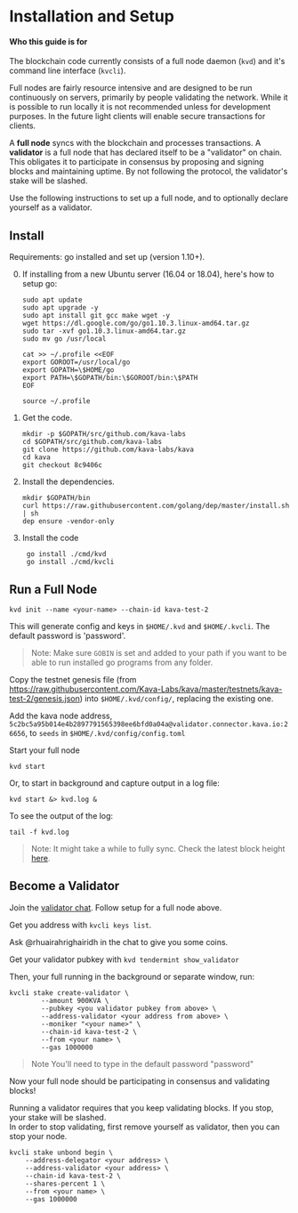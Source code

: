 
# Installation and Setup

#### Who this guide is for
The blockchain code currently consists of a full node daemon (`kvd`) and it's command line interface (`kvcli`).

Full nodes are fairly resource intensive and are designed to be run continuously on servers, primarily by people validating the network. While it is possible to run locally it is not recommended unless for development purposes. In the future light clients will enable secure transactions for clients.

A **full node** syncs with the blockchain and processes transactions. A **validator** is a full node that has declared itself to be a "validator" on chain. This obligates it to participate in consensus by proposing and signing blocks and maintaining uptime. By not following the protocol, the validator's stake will be slashed.

Use the following instructions to set up a full node, and to optionally declare yourself as a validator.

## Install

Requirements: go installed and set up (version 1.10+).

 0. If installing from a new Ubuntu server (16.04 or 18.04), here's how to setup go:
        
        sudo apt update
        sudo apt upgrade -y
        sudo apt install git gcc make wget -y
        wget https://dl.google.com/go/go1.10.3.linux-amd64.tar.gz
        sudo tar -xvf go1.10.3.linux-amd64.tar.gz
        sudo mv go /usr/local

        cat >> ~/.profile <<EOF
        export GOROOT=/usr/local/go
        export GOPATH=\$HOME/go
        export PATH=\$GOPATH/bin:\$GOROOT/bin:\$PATH
        EOF

        source ~/.profile

 1. Get the code.
 
        mkdir -p $GOPATH/src/github.com/kava-labs
        cd $GOPATH/src/github.com/kava-labs
        git clone https://github.com/kava-labs/kava
        cd kava
        git checkout 8c9406c
    
 2. Install the dependencies.
 
        mkdir $GOPATH/bin
        curl https://raw.githubusercontent.com/golang/dep/master/install.sh | sh
        dep ensure -vendor-only

3. Install the code

        go install ./cmd/kvd
        go install ./cmd/kvcli

## Run a Full Node

    kvd init --name <your-name> --chain-id kava-test-2

This will generate config and keys in `$HOME/.kvd` and `$HOME/.kvcli`. The default password is 'password'.

> Note: Make sure `GOBIN` is set and added to your path if you want to be able to run installed go programs from any folder.

Copy the testnet genesis file (from https://raw.githubusercontent.com/Kava-Labs/kava/master/testnets/kava-test-2/genesis.json) into `$HOME/.kvd/config/`, replacing the existing one.

Add the kava node address, `5c2bc5a95b014e4b2897791565398ee6bfd0a04a@validator.connector.kava.io:26656`, to `seeds` in `$HOME/.kvd/config/config.toml`

Start your full node

    kvd start

Or, to start in background and capture output in a log file:

    kvd start &> kvd.log &

To see the output of the log:

    tail -f kvd.log
> Note: It might take a while to fully sync. Check the latest block height [here](http://validator.connector.kava.io:26657/abci_info).


## Become a Validator
Join the [validator chat](https://riot.im/app/#/room/#kava-validators:matrix.org). Follow setup for a full node above.

Get you address with `kvcli keys list`.

Ask @rhuairahrighairidh in the chat to give you some coins.

Get your validator pubkey with `kvd tendermint show_validator`

Then, your full running in the background or separate window, run:

    kvcli stake create-validator \
            --amount 900KVA \
            --pubkey <you validator pubkey from above> \
            --address-validator <your address from above> \
            --moniker "<your name>" \
            --chain-id kava-test-2 \
            --from <your name> \
            --gas 1000000

> Note You'll need to type in the default password "password"

Now your full node should be participating in consensus and validating blocks!

Running a validator requires that you keep validating blocks. If you stop, your stake will be slashed.  
In order to stop validating, first remove yourself as validator, then you can stop your node.

    kvcli stake unbond begin \
        --address-delegator <your address> \
        --address-validator <your address> \
        --chain-id kava-test-2 \
        --shares-percent 1 \
        --from <your name> \
        --gas 1000000
